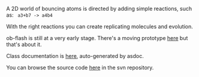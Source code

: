A 2D world of bouncing atoms is directed by adding simple reactions, such as:
` a3+b7 -> a4b4`

With the right reactions you can create replicating molecules and evolution.

ob-flash is still at a very early stage. There's a moving prototype [here](http://ob-flash.googlecode.com/svn/trunk/index.html) but that's about it.

Class documentation is [here](http://ob-flash.googlecode.com/svn/trunk/docs/index.html), auto-generated by asdoc.

You can browse the source code [here](http://code.google.com/p/ob-flash/source/browse/trunk) in the svn repository.
